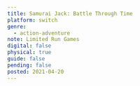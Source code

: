 ```yaml
---
title: Samurai Jack: Battle Through Time
platform: switch
genre:
  - action-adventure
note: Limited Run Games
digital: false
physical: true
guide: false
pending: false
posted: 2021-04-20
---
```

